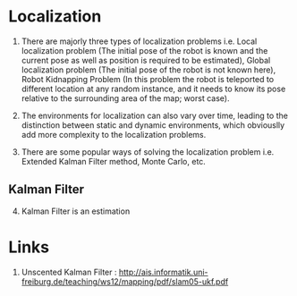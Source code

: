 # Localization

1. There are majorly three types of localization problems i.e. Local localization problem (The initial pose of the robot is known and the current pose as well as position is required to be estimated), Global localization problem (The initial pose of the robot is not known here), Robot Kidnapping Problem (In this problem the robot is teleported to different location at any random instance, and it needs to know its pose relative to the surrounding area of the map; worst case).

2. The environments for localization can also vary over time, leading to the distinction between static and dynamic environments, which obviouslly add more complexity to the localization problems. 

3. There are some popular ways of solving the localization problem i.e. Extended Kalman Filter method, Monte Carlo, etc.

## Kalman Filter 

4. Kalman Filter is an estimation

# Links 

1. Unscented Kalman Filter : http://ais.informatik.uni-freiburg.de/teaching/ws12/mapping/pdf/slam05-ukf.pdf
